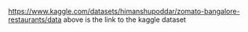 https://www.kaggle.com/datasets/himanshupoddar/zomato-bangalore-restaurants/data 
above is the link to the kaggle dataset
